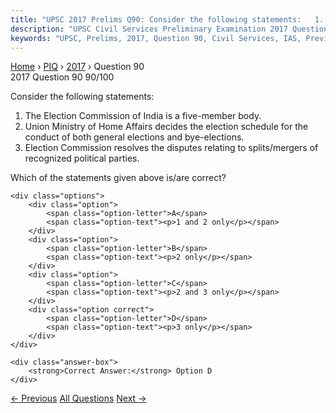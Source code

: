 ```yaml
---
title: "UPSC 2017 Prelims Q90: Consider the following statements:   1. The Election Commiss..."
description: "UPSC Civil Services Preliminary Examination 2017 Question 90 with options and answer"
keywords: "UPSC, Prelims, 2017, Question 90, Civil Services, IAS, Previous Year Questions"
---
```


<nav class="breadcrumb">
    <a href="../../">Home</a>
    <span>›</span>
    <a href="../">PIQ</a>
    <span>›</span>
    <a href="./">2017</a>
    <span>›</span>
    <span>Question 90</span>
</nav>

<div class="question-header">
    <div class="question-meta">
        <span class="year-badge">2017</span>
        <span class="question-number">Question 90</span>
        <span class="progress">90/100</span>
    </div>
    <div class="progress-bar">
        <div class="progress-fill" style="width: 90.0%"></div>
    </div>
</div>

<div class="question-content">
    <div class="question-text">
        <p>Consider the following statements:</p>
<ol>
<li>The Election Commission of India is a five-member body.</li>
<li>Union Ministry of Home Affairs decides the election schedule for the conduct of both general elections and bye-elections.</li>
<li>Election Commission resolves the disputes relating to splits/mergers of recognized political parties.</li>
</ol>
<p>Which of the statements given above is/are correct?</p>
    </div>
    
    <div class="options">
        <div class="option">
            <span class="option-letter">A</span>
            <span class="option-text"><p>1 and 2 only</p></span>
        </div>
        <div class="option">
            <span class="option-letter">B</span>
            <span class="option-text"><p>2 only</p></span>
        </div>
        <div class="option">
            <span class="option-letter">C</span>
            <span class="option-text"><p>2 and 3 only</p></span>
        </div>
        <div class="option correct">
            <span class="option-letter">D</span>
            <span class="option-text"><p>3 only</p></span>
        </div>
    </div>

    <div class="answer-box">
        <strong>Correct Answer:</strong> Option D
    </div>
</div>

<div class="question-nav">
    <a href="../q089-what-is-the-aim-of-the-programme-unnat-bharat-abhi/" class="nav-btn prev">← Previous</a>
    <a href="../" class="nav-btn center">All Questions</a>
    <a href="../q091-in-india-if-a-species-of-tortoise-is-declared-prot/" class="nav-btn next">Next →</a>
</div>
